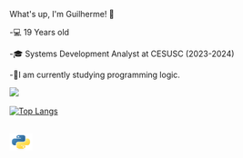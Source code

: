 What's up, I'm Guilherme! 👋

-💻 19 Years old 

-🎓 Systems Development Analyst at CESUSC (2023-2024) 

-🌱I am currently studying programming logic.
 




<picture>
<source
  srcset="https://github-readme-stats.vercel.app/api?username=Guguetson&show_icons=true&theme=dark"
  media="(prefers-color-scheme: dark)"
/>
<source
  srcset="https://github-readme-stats.vercel.app/api?username=Guguetson&show_icons=true"
  media="(prefers-color-scheme: light), (prefers-color-scheme: no-preference)"
/>
<img src="https://github-readme-stats.vercel.app/api?username=Guguetson&show_icons=true" />
</picture>


[![Top Langs](https://github-readme-stats.vercel.app/api/top-langs/?username=Guguetson&layout=compact)](https://github.com/Guguetson/github-readme-stats)

<div style="display: inline_block"><br>
  <img align="center" alt="Rafa-Python" height="30" width="40" src="https://raw.githubusercontent.com/devicons/devicon/master/icons/python/python-original.svg">
</div>


